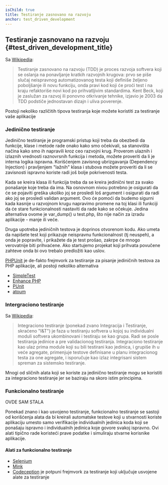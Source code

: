 ```yaml
---
isChild: true
title: Testiranje zasnovano na razvoju
anchor: test_driven_development
---
```


## Testiranje zasnovano na razvoju {#test_driven_development_title}

Sa [Wikipedia](http://en.wikipedia.org/wiki/Test-driven_development):

> Testiranje zasnovano na razvoju (TDD) je proces razvoja softvera koji se oslanja na ponavljanje kratkih razvojnih
krugova: prvo se piše slučaj neispravnog automatizovanog testa koji definiše željeno poboljšanje ili novu funkciju, onda
pravi kod koji će proći test i na kraju refaktoriše novi kod po prihvatljivim standardima. Kent Beck, koji je zaslužan
za razvoj ili ponovno otkrivanje tehnike, izjavio je 2003 da TDD podstiče jednostavan dizajn i uliva poverenje.

Postoji nekoliko različitih tipova testiranja koje možete koristiti za testiranje vaše aplikacije

### Jedinično testiranje

Jedinično testiranje je programski pristup koji treba da obezbedi da funkcije, klase i metode rade onako kako smo
očekivali, sa stanovišta načina kako smo ih napravili kroz ceo razvojni krug. Proverom ulaznih i izlaznih vrednosti
raznovrsnih funkcija i metoda, možete proveriti da li je interna logika ispravna. Korišćenjem zavisnog ubrizgavanja
(Dependency Injection) i pravljenjem "lažnih" klasa i stubova možete proveriti da li se zavisnosti ispravno koriste radi
još bolje pokrivenosti testa.

Kada se kreira klasa ili funkcija treba da se kreira jedinični test za svako ponašanje koje treba da ima. Na osnovnom
nivou potrebno je osigurati da će se pojaviti greška ukoliko joj se prosledi loš argument i osigurati da radi ako joj se
prosledi validan argument. Ovo će pomoći da budemo sigurni kada kasnije u razvojnom krugu napravimo promene na toj klasi
ili funkciji da će stare funkcionalnosti nastaviti da rade kako se očekuje. Jedina alternativa ovome je var_dump() u
test.php, što nije način za izradu aplikacije - manje ili veće.

Druga upotreba jediničnih testova je doprinos otvorenom kodu. Ako umeta da napišete test koji prikazuje neispravnu
funkcionalnost (tj neuspeh), a onda je popravite, i prikažete da je test prošao, zakrpe će mnogo verovatnije biti
prihvaćene. Ako startujemo projekat koji prihvata povučene zahteve onda bi ovo trebalo predložiti kao uslov.

[PHPUnit](http://phpunit.de) je de-fakto frejmvork za testiranje za pisanje jediničnih testova za PHP aplikacije, ali
postoji nekoliko alternativa

* [SimpleTest](http://simpletest.org)
* [Enhance PHP](http://www.enhance-php.com/)
* [PUnit](http://punit.smf.me.uk/)
* [atoum](https://github.com/atoum/atoum)

### Intergraciono testiranje

Sa [Wikipedia](http://en.wikipedia.org/wiki/Integration_testing):

> Integraciono testiranje (ponekad zvano Integracija i Testiranje, skraćeno "I&T") je faza u testiranju softvera u kojoj
su individualni moduli softvera ukombinovani i testiraju se kao grupa. Radi se posle testiranja jedinice a pre
validacionog testiranja. Integraciono testiranje kao ulaz prima module koji su bili testirani kao jedinica, i grupiše ih
u veće agregate, primenjuje testove definisane u planu integracionog testa za one agregate, i isporučuje kao izlaz
integrisani sistem spreman za sistemsko testiranje.

Mnogi od sličnih alata koji se koriste za jedinično testiranje mogu se koristiti za integraciono testiranje jer se
baziraju na skoro istim principima.

### Funkcionalno testiranje

OVDE SAM STALA

Ponekad znano i kao usvojeno testiranje, funkcionalno testiranje se sastoji od korišćenja alata da bi kreirali automatske testove koji u stvarnosti koriste aplikaciju umesto samo verifikacije individualnih jedinica koda koji se ponašaju ispravno i individualnih jedinica koje govore svakoj ispravno. Ovi alati tipično rade koristeći prave podatke i simuliraju stvarne korisnike aplikacije.

#### Alati za funkcionalno testiranje

* [Selenium](http://seleniumhq.com)
* [Mink](http://mink.behat.org)
* [Codeception](http://codeception.com) je potpuni frejmvork za testiranje koji uključuje usvojene alate za testiranje
